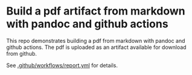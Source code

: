 # Build a pdf artifact from markdown with pandoc and github actions

This repo demonstrates building a pdf from markdown with pandoc and github actions. The pdf is uploaded as an artifact available for download from github.

See [.github/workflows/report.yml](.github/workflows/report.yml) for details.
